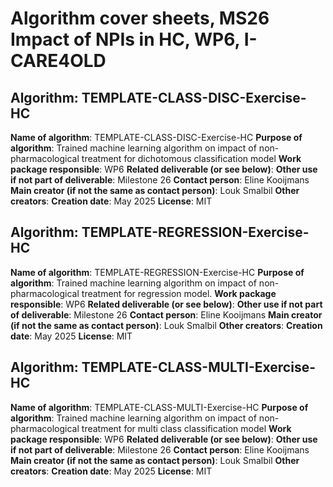 # Algorithm cover sheets, MS26 Impact of NPIs in HC, WP6, I-CARE4OLD

## Algorithm: TEMPLATE-CLASS-DISC-Exercise-HC

**Name of algorithm**: TEMPLATE-CLASS-DISC-Exercise-HC
**Purpose of algorithm**: Trained machine learning algorithm on impact of non-pharmacological treatment for dichotomous classification model 
**Work package responsible**: WP6
**Related deliverable (or see below)**: 
**Other use if not part of deliverable**: Milestone 26
**Contact person**: Eline Kooijmans
**Main creator (if not the same as contact person)**: Louk Smalbil
**Other creators**:
**Creation date**: May 2025
**License**: MIT

## Algorithm: TEMPLATE-REGRESSION-Exercise-HC

**Name of algorithm**: TEMPLATE-REGRESSION-Exercise-HC
**Purpose of algorithm**: Trained machine learning algorithm on impact of non-pharmacological treatment for regression model. 
**Work package responsible**: WP6
**Related deliverable (or see below)**: 
**Other use if not part of deliverable**: Milestone 26
**Contact person**: Eline Kooijmans
**Main creator (if not the same as contact person)**: Louk Smalbil
**Other creators**:
**Creation date**: May 2025
**License**: MIT

## Algorithm:  TEMPLATE-CLASS-MULTI-Exercise-HC

**Name of algorithm**: TEMPLATE-CLASS-MULTI-Exercise-HC
**Purpose of algorithm**: Trained machine learning algorithm on impact of non-pharmacological treatment for multi class classification model
**Work package responsible**: WP6
**Related deliverable (or see below)**: 
**Other use if not part of deliverable**: Milestone 26
**Contact person**: Eline Kooijmans
**Main creator (if not the same as contact person)**: Louk Smalbil
**Other creators**:
**Creation date**: May 2025
**License**: MIT